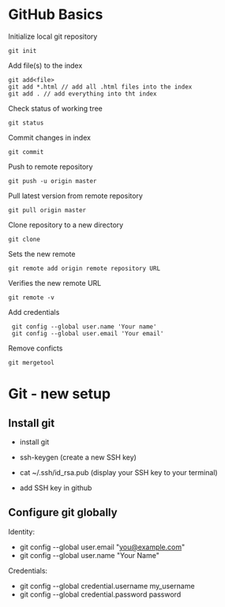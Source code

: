 # GitHub Basics

Initialize local git repository
```
git init
```

Add file(s) to the index
```
git add<file>
git add *.html // add all .html files into the index
git add . // add everything into tht index

```

Check status of working tree
```
git status
```

Commit changes in index
```
git commit
```

Push to remote repository
```
git push -u origin master
```

Pull latest version from remote repository
```
git pull origin master
```

Clone repository to a new directory
```
git clone
```
Sets the new remote
```
git remote add origin remote repository URL
```
Verifies the new remote URL
```
git remote -v
```
Add credentials
```
 git config --global user.name 'Your name'
 git config --global user.email 'Your email'
```
Remove conficts
```
git mergetool
```

# Git - new setup

## Install git

- install git
- ssh-keygen (create a new SSH key)
- cat ~/.ssh/id_rsa.pub (display your SSH key to your terminal)

- add SSH key in github

## Configure git globally

Identity:
- git config --global user.email "you@example.com"
- git config --global user.name "Your Name"

Credentials:
- git config --global credential.username my_username
- git config --global credential.password password
